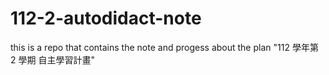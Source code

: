 # 112-2-autodidact-note
this is a repo that contains the note and progess about the plan "112 學年第 2 學期 自主學習計畫"
